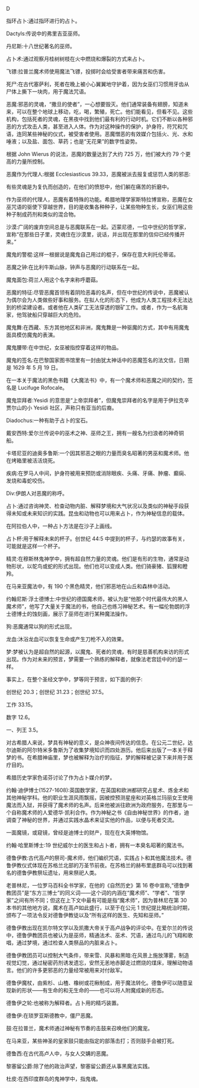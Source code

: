 

D

指环占卜:通过指环进行的占卜。

Dactyls:传说中的弗里吉亚巫师。

丹尼斯:十八世纪著名的巫师。

占卜术:通过观察月桂树树枝在火中燃烧和爆裂的方式来占卜。

飞镖:拉普兰魔术师使用魔法飞镖，投掷时会给受害者带来痛苦和伤害。

死尸:在古代塞萨利，死者在晚上被小心翼翼地守护着，因为女巫们习惯用牙齿从尸体上撕下一块肉，用于魔法咒语。

恶魔:邪恶的灵魂，“撒旦的使者”，一心想要毁灭。他们通常装备有翅膀，知道未来，可以在整个地球上移动，吃，喝，繁殖，死亡。他们能看见，但看不见。这些机构，包括死者的灵魂，在黑夜中找到他们最有利的行动时机。它们不断以各种邪恶的方式攻击人类，甚至进入人体。作为对这种操作的保护，护身符，符咒和咒语，连同某些神秘的仪式，被受害者使用。恶魔憎恶的有效媒介包括火、光、水和唾液；以及盐、面包、草药；也是“无花果”的数字性姿势。

根据 John Wierus 的说法，恶魔的数量达到了大约 725 万，他们被大约 79 个更高的力量所控制。

恶魔作为代理人:根据 Ecclesiasticus 39.33，恶魔被派去报复或惩罚人类的邪恶:

有些灵魂是为复仇而创造的，在他们的愤怒中，他们躺在痛苦的折磨中。

作为巫师的代理人，恶魔有着特殊的功能。希腊地理学家斯特拉博宣称，恶魔在女巫咒语的驱使下穿越世界，目的是收集各种种子，让某些物种生长，女巫们用这些种子制成药剂和类似的混合物。

沙漠:广阔的废弃空间总是与恶魔联系在一起。迈蒙尼德，一位中世纪的哲学家，宣称“在那些日子里，灵魂住在沙漠里，说话，并出现在那里的信仰已经传播开来。”

魔鬼的警棍:这样一根据说是魔鬼自己用过的棍子，保存在意大利托伦蒂诺。

恶魔之钟:在比利牛斯山脉，钟声与恶魔的行动联系在一起。

魔鬼面包:荷兰人用这个名字来称呼蘑菇。

恶魔的特征:尽管恶魔首领有着阴险恶毒的名声，但在中世纪的传说中，恶魔被认为偶尔会为人类做些好事和服务。在拟人化的形态下，他成为人类工程技术无法达到的桥梁建设者。或者他在人类矿工无法穿透的银矿工作。或者，作为一名航海家，他驾驶船只穿越巨大的危险。

魔鬼舞:在西藏、东方其他地区和非洲，魔鬼舞是一种驱魔的方式，其中有用魔鬼面具模仿魔鬼的表演。

魔鬼腰带:在中世纪，女巫被指控穿着这样的物品。

魔鬼的签名:在巴黎国家图书馆里有一封由犹太神话中的恶魔签名的法文信，日期是 1629 年 5 月 19 日。

在一本关于魔法的黑色书籍《大魔法书》中，有一个魔术师和恶魔之间的契约，签名是 Lucifuge Rofocale。

魔鬼崇拜者:Yesidi 的意思是“上帝崇拜者”，但魔鬼崇拜者的名字是用于伊拉克辛贾尔山的小 Yesidi 社区，声称只有亚当的后裔。

Diadochus:一种有助于占卜的宝石。

戴安西特:爱尔兰传说中的巫术之神、巫师之王，拥有一艘名为扫浪者的神奇铜船。

卡塔尼亚的迪奥多鲁斯:一个因其邪恶之眼的力量而臭名昭著的男巫和魔术师。他在烤箱里被活活烧死。

疾病:在罗马人中间，护身符被用来预防或消除眼疾、头痛、牙痛、肿瘤、癫痫、发烧和毒蛇咬伤。

Div:伊朗人对恶魔的称呼。

占卜:通过咨询神灵、检查动物内脏、解释梦境和大气状况以及类似的神秘手段获得未知或未来知识的实践。昆虫和动物也可以用来占卜，作为神秘信息的载体。

在阿拉伯人中，一种占卜方法是在沙子上画线。

占卜杯:用于解释未来的杯子。创世纪 44:5 中提到的杯子，与约瑟的故事有关，可能就是这样一个杯子。

精灵:在穆斯林鬼神学中，拥有超自然力量的灵魂。他们是有形的生物，通常是动物形状，以鸵鸟或蛇的形式出现。他们也可以变成人类。他们骑豪猪、狐狸和瞪羚。

在马来亚魔法中，有 190 个黑色精灵，他们邪恶地在山丘和森林中活动。

约翰尼斯·浮士德博士:中世纪的德国魔术师，被认为是“他那个时代最伟大的黑人魔术师”，他写了大量关于魔法的书，他自己也练习神秘艺术。有一幅伦勃朗的浮士德博士的蚀刻画，展示了巫师在进行某种魔法操作。

狗:恶魔通常以狗的形式出现。

龙血:沐浴龙血可以恢复生命或产生刀枪不入的效果。

梦:梦被认为是超自然的起源，以魔鬼、死者的灵魂，有时是慈善机构来访的形式出现。作为对未来的预言，梦需要一个熟练的解释者，就像法老宫廷中的约瑟一样。

事实上，在整个圣经文学中，梦等同于预言，如下面的例子:

创世纪 20.3；创世纪 31.23；创世纪 37.5。

工作 33.15。

数字 12.6。

一、列王 3.5。

对古希腊人来说，梦具有神秘的意义，是众神夜间传达的信息。在公元二世纪，达尔迪斯的阿尔特米多鲁斯为了收集梦境知识而四处游历。他后来出版了一本关于释梦的书。在希腊神庙里，梦也被解释为治疗的指征，梦的解释被记录下来并用于医疗目的。

希腊历史学家色诺芬讨论了作为占卜媒介的梦。

约翰·迪伊博士(1527-1608):英国数学家，在英国和欧洲都研究占星术、炼金术和其他神秘学科。他的职业生涯风雨飘摇，因被控预测星座和对英格兰玛丽女王使用魔法而入狱，并获得了魔术师的名声。后来他被派往欧洲为政府服务，在那里与一个自称魔术师的人爱德华·凯利合作。作为神秘之书《自由神秘世界》的作者，迪调查了神秘的世界，并通过实践水晶术来证实他的作品，以便与死者交流。

一面魔镜，或窥镜，曾经是迪博士的财产，现在在大英博物馆。

约翰·哈里斯博士:19 世纪威尔士的医生和占卜者，拥有一本臭名昭著的魔法书。

德鲁伊教:古代高卢的祭司-魔术师，他们编织咒语，实践占卜和其他魔法技术。德鲁伊教仪式体现在苏格兰北部的万圣节前夜。在苏格兰的赫布里底群岛可以找到著名的德鲁伊教祭坛遗址，用来祭祀人类。

老普林尼，一位罗马百科全书学家，在他的《自然历史》第 16 卷中宣称,“德鲁伊教团员”是“东方三博士”的同义词——这个词的内涵在“魔术师”、“学者”、“哲学家”之间有所不同；但这在上下文中最有可能是指“魔术师”，因为普林尼在第 30 本书的其他地方说，魔术在高卢如此盛行，以至于在公元 1 世纪提比略统治时期，颁布了一项法令反对德鲁伊教徒以及“所有这样的医生、先知和巫师。”

德鲁伊教出现在凯尔特文学以及凯撒大帝关于高卢战争的评论中。在爱尔兰的传说中，德鲁伊教团员也被认为是巫师，精通法术、巫术、咒语，通过鸟儿的飞翔和歌唱，通过梦境，通过检查人类祭品的内脏来占卜。

德鲁伊教团员可以控制大气条件，带来雪、风暴和黑暗:在风景上施放薄雾，制造视觉幻觉，通过秘密药剂诱发遗忘，安然无恙地赤脚走过燃烧的煤床，理解动物语言。他们的许多更邪恶的力量经常被用来对付敌军。

德鲁伊魔杖，由紫杉、山楂、橡树或花楸制成，用于魔法转化。德鲁伊可以随意呈现新的形状——有生命的和无生命的——也可以将人附魔成新的形态。

德鲁伊之轮:也被称为解释者。占卜用的精巧装置。

德鲁伊:在琐罗亚斯德教中，僵尸恶魔。

鼓:在拉普兰，魔术师通过神秘有节奏的击鼓来召唤他们的魔宠。

在马来亚，某些神圣的皇家鼓只能由指定的部落击打；否则鼓手会被打死。

德鲁西:在古代高卢人中，与女人交媾的恶魔。

黎塞留公爵:除了他的政治声望，黎塞留公爵还从事黑魔法实践。

杜皮:在西印度群岛的鬼神学中，指鬼魂。